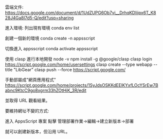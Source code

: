雲端文件:
https://docs.google.com/document/d/1UdZUPG6Ob7vi__DrhqKDIiipx6T_K828J4Ga8I7d5-Q/edit?usp=sharing

進入環境:
列出現有環境
conda env list

創建一個新的環境
conda create -n appsscript

切換進入 appsscript
conda activate appsscript

使用 clasp 進行本地開發
node -v
npm install -g @google/clasp
clasp login
https://script.google.com/home/usersettings
clasp create --type webapp --title "LibGear"
clasp push --force
https://script.google.com/

手動部屬成"網頁應用程式"
https://script.google.com/home/projects/1SyJdsOSKKdEElKYxfLOcYSrEw7Babnc9KtcC9go8xgrm33hZOtHiK_3R/edit

並取得 URL 觀看結果。

要維持網址不變的方式:

進入 AppsScript 專案
點擊 管理部署作業->編輯->建立新版本->部署

就可以創建新版本，但沿用 URL。
